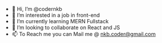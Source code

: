 - 👋 Hi, I’m @codernkb
- 👀 I’m interested in a job in front-end
- 🌱 I’m currently learning MERN Fullstack
- 💞️ I’m looking to collaborate on React and JS
- 📫 To Reach me you can Mail me @ nkb.coder@gmail.com

<!---
codernkb/codernkb is a ✨ special ✨ repository because its `README.md` (this file) appears on your GitHub profile.
You can click the Preview link to take a look at your changes.
--->
